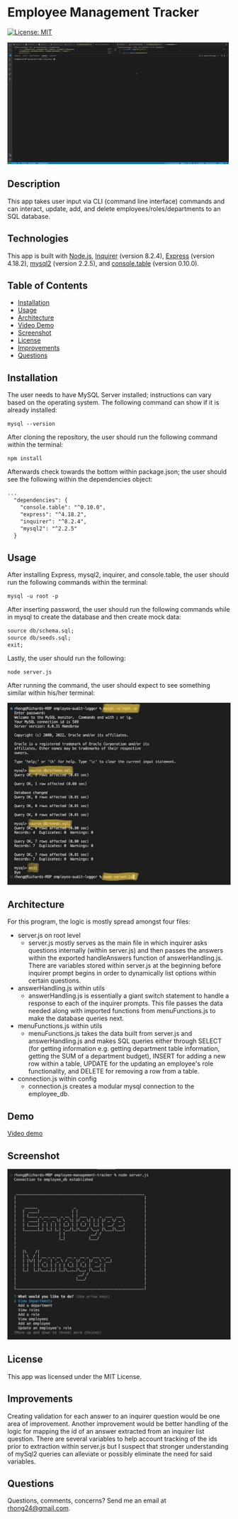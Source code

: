 # Employee Management Tracker

[![License: MIT](https://img.shields.io/badge/License-MIT-yellow.svg)](https://opensource.org/licenses/MIT)

![Employee Audit Logger gif](./assets/images/demo.gif)

## Description
This app takes user input via CLI (command line interface) commands and can interact, update, add, and delete employees/roles/departments to an SQL database.

## Technologies
This app is built with [Node.js](https://nodejs.org/en/), [Inquirer](https://www.npmjs.com/package/inquirer) (version 8.2.4), [Express](https://expressjs.com/) (version 4.18.2), [mysql2](https://www.npmjs.com/package/mysql2) (version 2.2.5), and [console.table](https://www.npmjs.com/package/console.table) (version 0.10.0).

## Table of Contents
  - [Installation](#installation)
  - [Usage](#usage)
  - [Architecture](#architecture)
  - [Video Demo](#demo)
  - [Screenshot](#screenshot)
  - [License](#license)
  - [Improvements](#improvements)
  - [Questions](#questions)

## Installation

The user needs to have MySQL Server installed; instructions can vary based on the operating system. The following command can show if it is already installed:

```
mysql --version
```
After cloning the repository, the user should run the following command within the terminal:
```
npm install
```
Afterwards check towards the bottom within package.json; the user should see the following within the dependencies object:

```
...
  "dependencies": {
    "console.table": "^0.10.0",
    "express": "^4.18.2",
    "inquirer": "^8.2.4",
    "mysql2": "^2.2.5"
  }
```

## Usage
After installing Express, mysql2, inquirer, and console.table, the user should run the following commands within the terminal:
```
mysql -u root -p
```
After inserting password, the user should run the following commands while in mysql to create the database and then create mock data:
```
source db/schema.sql;
source db/seeds.sql;
exit;
```

Lastly, the user should run the following:
```
node server.js
```
After running the command, the user should expect to see something similar within his/her terminal:

![screenshot](./assets/images/installation.png)

## Architecture
For this program, the logic is mostly spread amongst four files: 
  * server.js on root level
    - server.js mostly serves as the main file in which inquirer asks questions internally (within server.js) and then passes the answers within the exported handleAnswers function of answerHandling.js. There are variables stored within server.js at the beginning before inquirer prompt begins in order to dynamically list options within certain questions.
  * answerHandling.js within utils
    - answerHandling.js is essentially a giant switch statement to handle a response to each of the inquirer prompts. This file passes the data needed along with imported functions from menuFunctions.js to make the database queries next.
  * menuFunctions.js within utils
    - menuFunctions.js takes the data built from server.js and answerHandling.js and makes SQL queries either through SELECT (for getting information e.g. getting department table information, getting the SUM of a department budget), INSERT for adding a new row within a table, UPDATE for the updating an employee's role functionality, and DELETE for removing a row from a table.
  * connection.js within config
    - connection.js creates a modular mysql connection to the employee_db.

## Demo
[Video demo](https://drive.google.com/file/d/166Y4ormdujSRUwjHqWO_IlmTORlYYXvy/view)

## Screenshot
![screenshot](./assets/images/screenshot.png)

## License
This app was licensed under the MIT License.

## Improvements
Creating validation for each answer to an inquirer question would be one area of improvement. 
Another improvement would be better handling of the logic for mapping the id of an answer extracted from an inquirer list question. There are several variables to help account tracking of the ids prior to extraction within server.js but I suspect that stronger understanding of mySql2 queries can alleviate or possibly eliminate the need for said variables.

## Questions
Questions, comments, concerns? Send me an email at rhong24@gmail.com.

